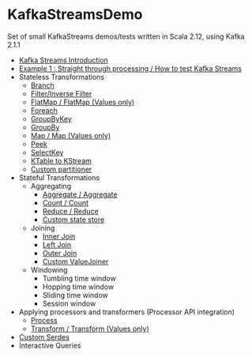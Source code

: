 # KafkaStreamsDemo
Set of small KafkaStreams demos/tests written in Scala 2.12, using Kafka 2.1.1

<ul>
 	<li><a href="https://sachabarbs.wordpress.com/2018/12/29/kafka-streams-introduction/">Kafka Streams Introduction</a></li>
 	<li><a href="https://sachabarbs.wordpress.com/2019/01/03/kafka-streams-example-1-straight-through-processing-how-to-test-kafka-stream/">Example 1 : Straight through processing / How to test Kafka Streams</a></li>
 	<li>Stateless Transformations
<ul>
 	<li><a href="https://sachabarbs.wordpress.com/2019/01/14/kafkastreams-stateless-operations/">Branch</a></li>
 	<li><a href="https://sachabarbs.wordpress.com/2019/01/14/kafkastreams-stateless-operations/">Filter/Inverse Filter</a></li>
 	<li><a href="https://sachabarbs.wordpress.com/2019/01/14/kafkastreams-stateless-operations/">FlatMap / FlatMap (Values only)</a></li>
 	<li><a href="https://sachabarbs.wordpress.com/2019/01/14/kafkastreams-stateless-operations/">Foreach</a></li>
 	<li><a href="https://sachabarbs.wordpress.com/2019/01/14/kafkastreams-stateless-operations/">GroupByKey</a></li>
 	<li><a href="https://sachabarbs.wordpress.com/2019/01/14/kafkastreams-stateless-operations/">GroupBy</a></li>
 	<li><a href="https://sachabarbs.wordpress.com/2019/01/14/kafkastreams-stateless-operations/">Map / Map (Values only)</a></li>
 	<li><a href="https://sachabarbs.wordpress.com/2019/01/14/kafkastreams-stateless-operations/">Peek</a></li>
 	<li><a href="https://sachabarbs.wordpress.com/2019/01/14/kafkastreams-stateless-operations/">SelectKey</a></li>
 	<li><a href="https://sachabarbs.wordpress.com/2019/01/14/kafkastreams-stateless-operations/">KTable to KStream</a></li>
 	<li><a href="https://sachabarbs.wordpress.com/2019/01/14/kafkastreams-stateless-operations/">Custom partitioner</a></li>
</ul>
</li>
 	<li>Stateful Transformations
<ul>
 	<li>Aggregating
<ul>
 	<li><a href="https://sachabarbs.wordpress.com/2019/01/28/kafkastreams-aggregating/">Aggregate / Aggregate</a></li>
 	<li><a href="https://sachabarbs.wordpress.com/2019/01/28/kafkastreams-aggregating/">Count / Count</a></li>
 	<li><a href="https://sachabarbs.wordpress.com/2019/01/28/kafkastreams-aggregating/">Reduce / Reduce</a></li>
 	<li><a href="https://sachabarbs.wordpress.com/2019/01/28/kafkastreams-aggregating/">Custom state store</a></li>
</ul>
</li>
 	<li>Joining
<ul>
 	<li><a href="https://sachabarbs.wordpress.com/2019/02/14/kafkastreams-joining/">Inner Join</a></li>
 	<li><a href="https://sachabarbs.wordpress.com/2019/02/14/kafkastreams-joining/">Left Join</a></li>
 	<li><a href="https://sachabarbs.wordpress.com/2019/02/14/kafkastreams-joining/">Outer Join</a></li>
 	<li><a href="https://sachabarbs.wordpress.com/2019/02/14/kafkastreams-joining/">Custom ValueJoiner</a></li>
</ul>
</li>
 	<li>Windowing
<ul>
 	<li>Tumbling time window</li>
 	<li>Hopping time window</li>
 	<li>Sliding time window</li>
 	<li>Session window</li>
</ul>
</li>
</ul>
</li>
 	<li>Applying processors and transformers (Processor API integration)
<ul>
 	<li><a href="https://sachabarbs.wordpress.com/2019/04/23/kafkastreams-using-processor-api-in-dsl/">Process</a></li>
 	<li><a href="https://sachabarbs.wordpress.com/2019/04/23/kafkastreams-using-processor-api-in-dsl/">Transform / Transform (Values only)</a></li>
</ul>
</li>
 	<li><a href="https://sachabarbs.wordpress.com/2019/03/14/kafkastreams-custom-serdes/">Custom Serdes</a></li>
 	<li>Interactive Queries</li>
</ul>

